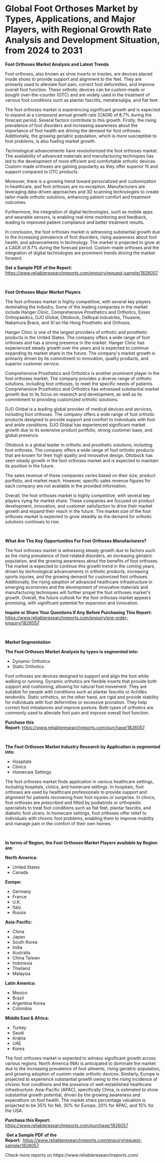 <p><h1>Global Foot Orthoses Market by Types, Applications, and Major Players, with Regional Growth Rate Analysis and Development Situation, from 2024 to 2031</h1></p><p><strong>Foot Orthoses Market Analysis and Latest Trends</strong></p>
<p><p>Foot orthoses, also known as shoe inserts or insoles, are devices placed inside shoes to provide support and alignment to the feet. They are primarily used to alleviate foot pain, correct foot deformities, and improve overall foot function. These orthotic devices can be custom-made or bought over-the-counter (OTC) and are widely used in the treatment of various foot conditions such as plantar fasciitis, metatarsalgia, and flat feet.</p><p>The foot orthoses market is experiencing significant growth and is expected to expand at a compound annual growth rate (CAGR) of 8.7% during the forecast period. Several factors contribute to this growth. Firstly, the rising prevalence of foot disorders and increasing awareness about the importance of foot health are driving the demand for foot orthoses. Additionally, the growing geriatric population, which is more susceptible to foot problems, is also fueling market growth.</p><p>Technological advancements have revolutionized the foot orthoses market. The availability of advanced materials and manufacturing techniques has led to the development of more efficient and comfortable orthotic devices. Custom-made orthoses are gaining popularity as they offer superior fit and support compared to OTC products.</p><p>Moreover, there is a growing trend toward personalized and customization in healthcare, and foot orthoses are no exception. Manufacturers are leveraging data-driven approaches and 3D scanning technologies to create tailor-made orthotic solutions, enhancing patient comfort and treatment outcomes.</p><p>Furthermore, the integration of digital technologies, such as mobile apps and wearable sensors, is enabling real-time monitoring and feedback, leading to improved patient compliance and better treatment results.</p><p>In conclusion, the foot orthoses market is witnessing substantial growth due to the increasing prevalence of foot disorders, rising awareness about foot health, and advancements in technology. The market is projected to grow at a CAGR of 8.7% during the forecast period. Custom-made orthoses and the integration of digital technologies are prominent trends driving the market forward.</p></p>
<p><strong>Get a Sample PDF of the Report:&nbsp;</strong> <a href="https://www.reliableresearchreports.com/enquiry/request-sample/1826057">https://www.reliableresearchreports.com/enquiry/request-sample/1826057</a></p>
<p>&nbsp;</p>
<p><strong>Foot Orthoses Major Market Players</strong></p>
<p><p>The foot orthoses market is highly competitive, with several key players dominating the industry. Some of the leading companies in the market include Hanger Clinic, Comprehensive Prosthetics and Orthotics, Essex Orthopaedics, DJO Global, Ottobock, DeRoyal Industries, Thuasne, Nakamura Brace, and Xi'an Hai Hong Prosthetic and Orthosis.</p><p>Hanger Clinic is one of the largest providers of orthotic and prosthetic products in the United States. The company offers a wide range of foot orthoses and has a strong presence in the market. Hanger Clinic has experienced steady growth over the years and is expected to continue expanding its market share in the future. The company's market growth is primarily driven by its commitment to innovation, quality products, and superior customer service.</p><p>Comprehensive Prosthetics and Orthotics is another prominent player in the foot orthoses market. The company provides a diverse range of orthotic solutions, including foot orthoses, to meet the specific needs of patients. Comprehensive Prosthetics and Orthotics has witnessed substantial market growth due to its focus on research and development, as well as its commitment to providing customized orthotic solutions.</p><p>DJO Global is a leading global provider of medical devices and services, including foot orthoses. The company offers a wide range of foot orthotic products designed to provide support and comfort to individuals with foot and ankle conditions. DJO Global has experienced significant market growth due to its extensive product portfolio, strong customer base, and global presence.</p><p>Ottobock is a global leader in orthotic and prosthetic solutions, including foot orthoses. The company offers a wide range of foot orthotic products that are known for their high quality and innovative design. Ottobock has seen steady growth in the foot orthoses market and is expected to maintain its position in the future.</p><p>The sales revenue of these companies varies based on their size, product portfolio, and market reach. However, specific sales revenue figures for each company are not available in the provided information.</p><p>Overall, the foot orthoses market is highly competitive, with several key players vying for market share. These companies are focused on product development, innovation, and customer satisfaction to drive their market growth and expand their reach in the future. The market size of the foot orthoses market is expected to grow steadily as the demand for orthotic solutions continues to rise.</p></p>
<p>&nbsp;</p>
<p><strong>What Are The Key Opportunities For Foot Orthoses Manufacturers?</strong></p>
<p><p>The foot orthoses market is witnessing steady growth due to factors such as the rising prevalence of foot-related disorders, an increasing geriatric population, and the growing awareness about the benefits of foot orthoses. The market is expected to continue this growth trend in the coming years, driven by technological advancements in orthotic products, increasing sports injuries, and the growing demand for customized foot orthoses. Additionally, the rising adoption of advanced healthcare infrastructure in emerging economies and the development of innovative materials and manufacturing techniques will further propel the foot orthoses market's growth. Overall, the future outlook for the foot orthoses market appears promising, with significant potential for expansion and innovation.</p></p>
<p><strong>Inquire or Share Your Questions If Any Before Purchasing This Report:</strong> <a href="https://www.reliableresearchreports.com/enquiry/pre-order-enquiry/1826057">https://www.reliableresearchreports.com/enquiry/pre-order-enquiry/1826057</a></p>
<p>&nbsp;</p>
<p><strong>Market Segmentation</strong></p>
<p><strong>The Foot Orthoses Market Analysis by types is segmented into:</strong></p>
<p><ul><li>Dynamic Orthotics</li><li>Static Orthotics</li></ul></p>
<p><p>Foot orthoses are devices designed to support and align the foot while walking or running. Dynamic orthotics are flexible inserts that provide both support and cushioning, allowing for natural foot movement. They are suitable for people with conditions such as plantar fasciitis or Achilles tendonitis. Static orthotics, on the other hand, are rigid and provide stability for individuals with foot deformities or excessive pronation. They help correct foot imbalances and improve posture. Both types of orthotics are commonly used to alleviate foot pain and improve overall foot function.</p></p>
<p><strong>Purchase this Report:&nbsp;</strong><a href="https://www.reliableresearchreports.com/purchase/1826057">https://www.reliableresearchreports.com/purchase/1826057</a></p>
<p>&nbsp;</p>
<p><strong>The Foot Orthoses Market Industry Research by Application is segmented into:</strong></p>
<p><ul><li>Hospitals</li><li>Clinics</li><li>Homecare Settings</li></ul></p>
<p><p>The foot orthoses market finds application in various healthcare settings, including hospitals, clinics, and homecare settings. In hospitals, foot orthoses are used by healthcare professionals to provide support and alignment for patients recovering from foot injuries or surgeries. In clinics, foot orthoses are prescribed and fitted by podiatrists or orthopedic specialists to treat foot conditions such as flat feet, plantar fasciitis, and diabetic foot ulcers. In homecare settings, foot orthoses offer relief to individuals with chronic foot problems, enabling them to improve mobility and manage pain in the comfort of their own homes.</p></p>
<p>&nbsp;</p>
<p><strong>In terms of Region, the Foot Orthoses Market Players available by Region are:</strong></p>
<p>
    <p> <strong> North America: </strong>
        <ul>
            <li>United States</li>
            <li>Canada</li>
        </ul>
        </p> 
    <p> <strong> Europe: </strong>
        <ul>
            <li>Germany</li>
            <li>France</li>
            <li>U.K.</li>
            <li>Italy</li>
            <li>Russia</li>
        </ul>
        </p> 
    <p> <strong> Asia-Pacific: </strong>
        <ul>
            <li>China</li>
            <li>Japan</li>
            <li>South Korea</li>
            <li>India</li>
            <li>Australia</li>
            <li>China Taiwan</li>
            <li>Indonesia</li>
            <li>Thailand</li>
            <li>Malaysia</li>
        </ul>
        </p> 
    <p> <strong> Latin America: </strong>
        <ul>
            <li>Mexico</li>
            <li>Brazil</li>
            <li>Argentina Korea</li>
            <li>Colombia</li>
        </ul>
        </p> 
    <p> <strong> Middle East & Africa: </strong>
        <ul>
            <li>Turkey</li>
            <li>Saudi</li>
            <li>Arabia</li>
            <li>UAE</li>
            <li>Korea</li>
        </ul>
    </p>
    </p>
<p><p>The foot orthoses market is expected to witness significant growth across various regions. North America (NA) is anticipated to dominate the market due to the increasing prevalence of foot ailments, rising geriatric population, and growing adoption of custom-made orthotic devices. Similarly, Europe is projected to experience substantial growth owing to the rising incidence of chronic foot conditions and the presence of well-established healthcare infrastructure. Asia-Pacific (APAC), specifically China, is estimated to show substantial growth potential, driven by the growing awareness and expenditure on foot health. The market share percentage valuation is projected to be 35% for NA, 30% for Europe, 20% for APAC, and 15% for the USA.</p></p>
<p><strong>Purchase this Report: </strong><a href="https://www.reliableresearchreports.com/purchase/1826057">https://www.reliableresearchreports.com/purchase/1826057</a></p>
<p>&nbsp;<strong>Get a Sample PDF of the Report:&nbsp;&nbsp;</strong><a href="https://www.reliableresearchreports.com/enquiry/request-sample/1826057">https://www.reliableresearchreports.com/enquiry/request-sample/1826057</a></p>
<p><strong></strong></p>
<p>Check more reports on https://www.reliableresearchreports.com/</p>